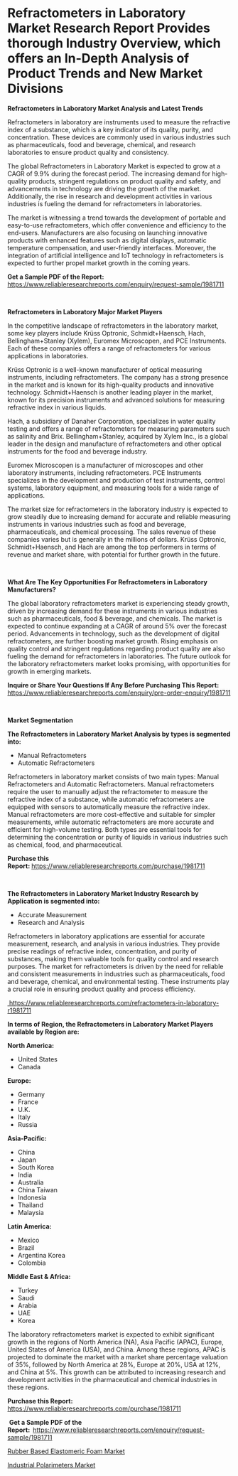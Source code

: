 <p><h1>Refractometers in Laboratory Market Research Report Provides thorough Industry Overview, which offers an In-Depth Analysis of Product Trends and New Market Divisions</h1></p><p><strong>Refractometers in Laboratory Market Analysis and Latest Trends</strong></p>
<p><p>Refractometers in laboratory are instruments used to measure the refractive index of a substance, which is a key indicator of its quality, purity, and concentration. These devices are commonly used in various industries such as pharmaceuticals, food and beverage, chemical, and research laboratories to ensure product quality and consistency.</p><p>The global Refractometers in Laboratory Market is expected to grow at a CAGR of 9.9% during the forecast period. The increasing demand for high-quality products, stringent regulations on product quality and safety, and advancements in technology are driving the growth of the market. Additionally, the rise in research and development activities in various industries is fueling the demand for refractometers in laboratories.</p><p>The market is witnessing a trend towards the development of portable and easy-to-use refractometers, which offer convenience and efficiency to the end-users. Manufacturers are also focusing on launching innovative products with enhanced features such as digital displays, automatic temperature compensation, and user-friendly interfaces. Moreover, the integration of artificial intelligence and IoT technology in refractometers is expected to further propel market growth in the coming years.</p></p>
<p><strong>Get a Sample PDF of the Report:&nbsp;</strong> <a href="https://www.reliableresearchreports.com/enquiry/request-sample/1981711">https://www.reliableresearchreports.com/enquiry/request-sample/1981711</a></p>
<p>&nbsp;</p>
<p><strong>Refractometers in Laboratory Major Market Players</strong></p>
<p><p>In the competitive landscape of refractometers in the laboratory market, some key players include Krüss Optronic, Schmidt+Haensch, Hach, Bellingham+Stanley (Xylem), Euromex Microscopen, and PCE Instruments. Each of these companies offers a range of refractometers for various applications in laboratories.</p><p>Krüss Optronic is a well-known manufacturer of optical measuring instruments, including refractometers. The company has a strong presence in the market and is known for its high-quality products and innovative technology. Schmidt+Haensch is another leading player in the market, known for its precision instruments and advanced solutions for measuring refractive index in various liquids.</p><p>Hach, a subsidiary of Danaher Corporation, specializes in water quality testing and offers a range of refractometers for measuring parameters such as salinity and Brix. Bellingham+Stanley, acquired by Xylem Inc., is a global leader in the design and manufacture of refractometers and other optical instruments for the food and beverage industry.</p><p>Euromex Microscopen is a manufacturer of microscopes and other laboratory instruments, including refractometers. PCE Instruments specializes in the development and production of test instruments, control systems, laboratory equipment, and measuring tools for a wide range of applications.</p><p>The market size for refractometers in the laboratory industry is expected to grow steadily due to increasing demand for accurate and reliable measuring instruments in various industries such as food and beverage, pharmaceuticals, and chemical processing. The sales revenue of these companies varies but is generally in the millions of dollars. Krüss Optronic, Schmidt+Haensch, and Hach are among the top performers in terms of revenue and market share, with potential for further growth in the future.</p></p>
<p>&nbsp;</p>
<p><strong>What Are The Key Opportunities For Refractometers in Laboratory Manufacturers?</strong></p>
<p><p>The global laboratory refractometers market is experiencing steady growth, driven by increasing demand for these instruments in various industries such as pharmaceuticals, food & beverage, and chemicals. The market is expected to continue expanding at a CAGR of around 5% over the forecast period. Advancements in technology, such as the development of digital refractometers, are further boosting market growth. Rising emphasis on quality control and stringent regulations regarding product quality are also fueling the demand for refractometers in laboratories. The future outlook for the laboratory refractometers market looks promising, with opportunities for growth in emerging markets.</p></p>
<p><strong>Inquire or Share Your Questions If Any Before Purchasing This Report:</strong> <a href="https://www.reliableresearchreports.com/enquiry/pre-order-enquiry/1981711">https://www.reliableresearchreports.com/enquiry/pre-order-enquiry/1981711</a></p>
<p>&nbsp;</p>
<p><strong>Market Segmentation</strong></p>
<p><strong>The Refractometers in Laboratory Market Analysis by types is segmented into:</strong></p>
<p><ul><li>Manual Refractometers</li><li>Automatic Refractometers</li></ul></p>
<p><p>Refractometers in laboratory market consists of two main types: Manual Refractometers and Automatic Refractometers. Manual refractometers require the user to manually adjust the refractometer to measure the refractive index of a substance, while automatic refractometers are equipped with sensors to automatically measure the refractive index. Manual refractometers are more cost-effective and suitable for simpler measurements, while automatic refractometers are more accurate and efficient for high-volume testing. Both types are essential tools for determining the concentration or purity of liquids in various industries such as chemical, food, and pharmaceutical.</p></p>
<p><strong>Purchase this Report:&nbsp;</strong><a href="https://www.reliableresearchreports.com/purchase/1981711">https://www.reliableresearchreports.com/purchase/1981711</a></p>
<p>&nbsp;</p>
<p><strong>The Refractometers in Laboratory Market Industry Research by Application is segmented into:</strong></p>
<p><ul><li>Accurate Measurement</li><li>Research and Analysis</li></ul></p>
<p><p>Refractometers in laboratory applications are essential for accurate measurement, research, and analysis in various industries. They provide precise readings of refractive index, concentration, and purity of substances, making them valuable tools for quality control and research purposes. The market for refractometers is driven by the need for reliable and consistent measurements in industries such as pharmaceuticals, food and beverage, chemical, and environmental testing. These instruments play a crucial role in ensuring product quality and process efficiency.</p></p>
<p><a href="https://www.reliableresearchreports.com/refractometers-in-laboratory-r1981711">&nbsp;https://www.reliableresearchreports.com/refractometers-in-laboratory-r1981711</a></p>
<p><strong>In terms of Region, the Refractometers in Laboratory Market Players available by Region are:</strong></p>
<p>
    <p> <strong> North America: </strong>
        <ul>
            <li>United States</li>
            <li>Canada</li>
        </ul>
        </p> 
    <p> <strong> Europe: </strong>
        <ul>
            <li>Germany</li>
            <li>France</li>
            <li>U.K.</li>
            <li>Italy</li>
            <li>Russia</li>
        </ul>
        </p> 
    <p> <strong> Asia-Pacific: </strong>
        <ul>
            <li>China</li>
            <li>Japan</li>
            <li>South Korea</li>
            <li>India</li>
            <li>Australia</li>
            <li>China Taiwan</li>
            <li>Indonesia</li>
            <li>Thailand</li>
            <li>Malaysia</li>
        </ul>
        </p> 
    <p> <strong> Latin America: </strong>
        <ul>
            <li>Mexico</li>
            <li>Brazil</li>
            <li>Argentina Korea</li>
            <li>Colombia</li>
        </ul>
        </p> 
    <p> <strong> Middle East & Africa: </strong>
        <ul>
            <li>Turkey</li>
            <li>Saudi</li>
            <li>Arabia</li>
            <li>UAE</li>
            <li>Korea</li>
        </ul>
    </p>
    </p>
<p><p>The laboratory refractometers market is expected to exhibit significant growth in the regions of North America (NA), Asia Pacific (APAC), Europe, United States of America (USA), and China. Among these regions, APAC is projected to dominate the market with a market share percentage valuation of 35%, followed by North America at 28%, Europe at 20%, USA at 12%, and China at 5%. This growth can be attributed to increasing research and development activities in the pharmaceutical and chemical industries in these regions.</p></p>
<p><strong>Purchase this Report: </strong><a href="https://www.reliableresearchreports.com/purchase/1981711">https://www.reliableresearchreports.com/purchase/1981711</a></p>
<p>&nbsp;<strong>Get a Sample PDF of the Report:&nbsp;&nbsp;</strong><a href="https://www.reliableresearchreports.com/enquiry/request-sample/1981711">https://www.reliableresearchreports.com/enquiry/request-sample/1981711</a></p>
<p><strong></strong></p>
<p><p><a href="https://issuu.com/reportprime-2/docs/rubber-based-elastomeric-foam-market-size-2030.ppt">Rubber Based Elastomeric Foam Market</a></p><p><a href="https://github.com/RoccoManning/Market-Research-Report-List-4/blob/main/industrial-polarimeters-market.md">Industrial Polarimeters Market</a></p></p>